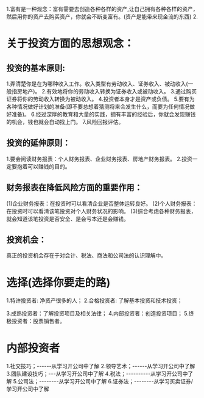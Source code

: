 1.富有是一种观念：富有需要去创造各种各样的资产,让自己拥有各种各样的资产，然后用你的资产去购买资产，你就会不断变富有。(资产是能带来现金流的东西)
2.

# 关于投资方面的思想观念：
## 投资的基本原则:
1.弄清楚你是在为哪种收入工作。收入类型有劳动收入、证券收入、被动收入(一般指房地产)。
2.有效地将你的劳动收入转换为证券收入或被动收入。
3.通过购买证券将你的劳动收入转换为被动收入。
4.投资者本身才是资产或负债。
5.要有为各种情况做好计划的准备(即不要总想着猜测将来会发生什么，而要为任何情况做好准备)。
6.经过深厚的教育和大量的实践，拥有丰富的经验后，你就会发现赚钱的机会，钱也就会自动找上门。
7.风险回报评估。

## 投资的延伸原则：
1.要会阅读财务报表：个人财务报表、企业财务报表、房地产财务报表。
2.投资一定要抱着可以赚钱的目的。

## 财务报表在降低风险方面的重要作用：
(1)企业财务报表：在投资时可以看清企业是否整体运转良好。
(2)个人财务报表：在投资时可以看清该笔投资对个人财务状况的影响。
(3)综合考虑各种财务报表，就会知道该笔投资是否安全、是会亏本还是会赚钱。

## 投资机会：
真正的投资机会存在于对会计、税法、商法和公司法的认识理解中。

# 选择(选择你要走的路)
1.特许投资者: 净资产很多的人；
2.合格投资者: 了解基本投资和技术投资；

3.成熟投资者：了解投资项目及相关法律；
4.内部投资者：创造投资项目；
5.终极投资者：股票销售者。

# 内部投资者
1.社交技巧；------从学习开公司中了解
2.领导艺术；------从学习开公司中了解
3.团队建设技巧；---从学习开公司中了解
4.税法；----------从学习开公司中了解
5.公司法；--------从学习开公司中了解
6.证券法；--------从学习买卖证券/学习开公司中了解



